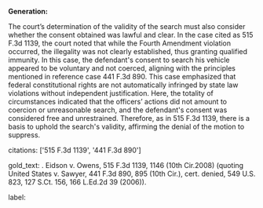 **Generation:**

The court’s determination of the validity of the search must also consider whether the consent obtained was lawful and clear. In the case cited as 515 F.3d 1139, the court noted that while the Fourth Amendment violation occurred, the illegality was not clearly established, thus granting qualified immunity. In this case, the defendant's consent to search his vehicle appeared to be voluntary and not coerced, aligning with the principles mentioned in reference case 441 F.3d 890. This case emphasized that federal constitutional rights are not automatically infringed by state law violations without independent justification. Here, the totality of circumstances indicated that the officers’ actions did not amount to coercion or unreasonable search, and the defendant's consent was considered free and unrestrained. Therefore, as in 515 F.3d 1139, there is a basis to uphold the search's validity, affirming the denial of the motion to suppress.

citations: ['515 F.3d 1139', '441 F.3d 890']

gold_text: . Eidson v. Owens, 515 F.3d 1139, 1146 (10th Cir.2008) (quoting United States v. Sawyer, 441 F.3d 890, 895 (10th Cir.), cert. denied, 549 U.S. 823, 127 S.Ct. 156, 166 L.Ed.2d 39 (2006)).

label: 